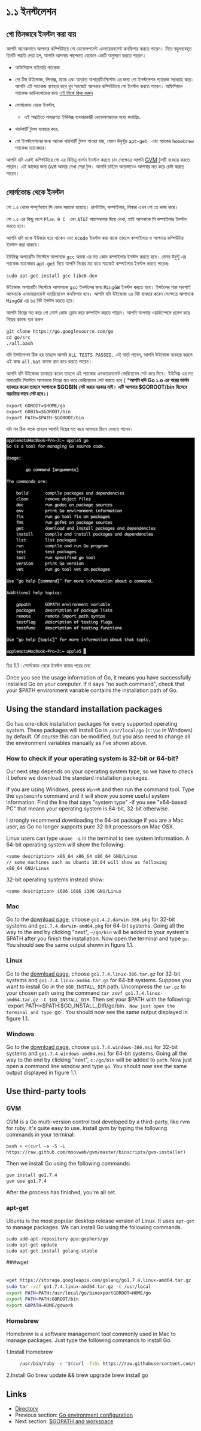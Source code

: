  # ১.১ ইনস্টলেশন

## গো তিনভাবে ইনস্টল করা যায়

আপনি অনেকভাবে আপনার কম্পিউটারে গো ডেভেলপমেন্ট এনভায়রনমেন্ট কনফিগার করতে পারেন। নিম্নে বহুলব্যবহৃত তিনটি পদ্ধতি দেয়া হল, আপনি আপনার পছন্দমত যেকোন একটি অনুসরণ করতে পারেন।


-  অফিসিয়াল বাইনারি প্যাকেজ
- গো টিম উইন্ডোজ, লিনাক্স, ম্যাক এবং অন্যান্য  অপারেটিংসিস্টেম এর জন্য গো ইনস্টলেশন প্যাকেজ সরবরাহ করে। আপনি এই প্যাকেজ ব্যবহার করে খুব সহজেই আপনার কম্পিউটারে গো ইনস্টল করতে পারেন। অফিসিয়াল প্যাকেজ ডাউনলোডের জন্য [এই লিঙ্কে ক্লিক করুন](https://golang.org/dl/)

- সোর্সকোড থেকে ইনস্টল.
    -  এই পদ্ধতিতে সাধারণত ইউনিক্স ব্যবহারকারী ডেভেলপারদের মধ্যে জনপ্রিয়.
- থার্ডপার্টি টুলস ব্যবহার করে.
- গো ইনস্টলেশনের জন্য অনেক থার্ডপার্টি টুলস পাওয়া যায়, যেমন উবুন্টুর `apt-get ` এবং ম্যাকের `homebrew` প্যাকেজ ম্যানেজার।


আপনি যদি একই কম্পিউটারে গো এর বিভিন্ন ভার্সন ইনস্টল করতে চান সেক্ষেত্রে আপনি [GVM](https://github.com/moovweb/gvm)  টুলটি ব্যবহার  করতে পারেন। এই কাজের জন্য `GVM` আমার দেখা সেরা টুল। আপনি চাইলে অন্যভাবেও আপনার  মত করে চেষ্টা করতে পারেন।

## সোর্সকোড থেকে ইনস্টল
গো ১.৫ থেকে সম্পূর্ণভাবে সি কোড সরানো হয়েছে। রানটাইম, কম্পাইলার, লিঙ্কার এখন গো তে কাজ করে।


গো ১.৫ এর কিছু অংশ `Plan 9 C ` এবং `AT&T`  অ্যাসেম্বলার দিয়ে লেখা, তাই আপনাকে সি কম্পাইলার ইনস্টল করতে হবে।

আপনি যদি ম্যাক ইউজার হয়ে থাকেন এবং `Xcode` ইনস্টল করা থাকে তাহলে কম্পাইলার ও আপনার কম্পিউটার ইনস্টল করা থাকবে।

ইউনিক্স অপারেটিং সিস্টেমে আপানকে `gcc` অথবা এর মত কোন কম্পাইলার ইনস্টল করতে হবে। যেমন উবুন্টু এর প্যাকেজ ম্যানেজার `apt-get` দিয়ে আপনি নিম্নের মত করে সহজেই কম্পাইলার ইনস্টল করতে পারেনঃ

 `sudo apt-get install gcc libc6-dev`

উইন্ডোজ অপারেটিং সিস্টেমে আপানাকে `gcc` ইনস্টলের জন্য `MingGW` ইনস্টল করতে হবে। ইন্সটলের পরে অবশ্যই আপনাকে এনভায়রনমেন্ট ভ্যারিয়েবেল কনফিগার হবে। আপনি যদি উইন্ডোজ ৬৪ বিট ব্যবহার করেন সেক্ষেত্রে আপানকে `MingGW` এর ৬৪ বিট ইন্সটল করতে হবে।

আপনি নিম্নের মত করে গো সোর্স কোড ক্লোন করে কম্পাইল করতে পারেন। আপনি আপনার ওয়ার্কস্পেসে প্রবেশ করে নিম্নের কমান্ড রান করুন

	git clone https://go.googlesource.com/go
	cd go/src
	./all.bash

যদি ইন্সটলেশন ঠিক হয় তাহলে আপনি `ALL TESTS PASSED.` এই বার্তা পাবেন, আপনি উইন্ডোজ ব্যবহার করলে এই কাজ `all.bat` কমান্ড রান করে করতে পারেন।

আপনি যদি উইন্ডোজ ব্যাবহার করেন তাহলে এই প্যাকেজ এনভায়রনমেন্ট ভেরিয়েবেল সেট করে দিবে। ইউনিক্স এর মত অপারেটিং সিস্টেমে আপনাকে নিম্নের মত করে ভেরিয়েবেল সেট করতে হবে ( ***আপনি যদি Go ১.o এর পরের ভার্সন ব্যাবহার করেন তাহলে আপানকে $GOBIN সেট করার দরকার নাই। এটি আপনার $GOROOT/bin হিসেবে স্বয়ংক্রিয় ভাবে সেট হবে।**)

    export GOROOT=$HOME/go
    export GOBIN=$GOROOT/bin
    export PATH=$PATH:$GOROOT/bin

যদি সব ঠিক থাকে তাহলে আপনি নিম্নের  মত করে  আপনার স্ক্রিনে দেখতে পাবেন।

![](images/1.1.mac.png?raw=true)

চিত্র 1.1 : সোর্সকোড থেকে ইনস্টল কারার পরের তথ্য

Once you see the usage information of Go, it means you have successfully installed Go on your computer. If it says "no such command", check that your $PATH environment variable contains the installation path of Go.

## Using the standard installation packages

Go has one-click installation packages for every supported operating system. These packages will install Go in `/usr/local/go` (`c:\Go` in Windows) by default. Of course this can be modified, but you also need to change all the environment variables manually as I've shown above.

### How to check if your operating system is 32-bit or 64-bit?

Our next step depends on your operating system type, so we have to check it before we download the standard installation packages.

If you are using Windows, press `Win+R` and then run the command tool. Type the `systeminfo` command and it will show you some useful system information. Find the line that says "system type" -if you see "x64-based PC" that means your operating system is 64-bit, 32-bit otherwise.

I strongly recommend downloading the 64-bit package if you are a Mac user, as Go no longer supports pure 32-bit processors on Mac OSX.

Linux users can type `uname -a` in the terminal to see system information.
A 64-bit operating system will show the following:

    <some description> x86_64 x86_64 x86_64 GNU/Linux
    // some machines such as Ubuntu 10.04 will show as following
    x86_64 GNU/Linux

32-bit operating systems instead show:

    <some description> i686 i686 i386 GNU/Linux

### Mac

Go to the [download page](https://golang.org/dl/), choose `go1.4.2.darwin-386.pkg` for 32-bit systems and `go1.7.4.darwin-amd64.pkg` for 64-bit systems. Going all the way to the end by clicking "next", `~/go/bin` will be added to your system's $PATH after you finish the installation. Now open the terminal and type `go`. You should see the same output shown in figure 1.1.

### Linux

Go to the [download page](https://golang.org/dl/), choose `go1.7.4.linux-386.tar.gz` for 32-bit systems and `go1.7.4.linux-amd64.tar.gz` for 64-bit systems. Suppose you want to install Go in the `$GO_INSTALL_DIR` path. Uncompress the `tar.gz` to your chosen path using the command `tar zxvf go1.7.4.linux-amd64.tar.gz -C $GO_INSTALL_DIR`. Then set your $PATH with the following: `export PATH=$PATH:$GO_INSTALL_DIR/go/bin`. Now just open the terminal and type `go`. You should now see the same output displayed in figure 1.1.

### Windows

Go to the [download page](https://golang.org/dl/), choose `go1.7.4.windows-386.msi` for 32-bit systems and `go1.7.4.windows-amd64.msi` for 64-bit systems. Going all the way to the end by clicking "next", `c:/go/bin` will be added to `path`. Now just open a command line window and type `go`. You should now see the same output displayed in figure 1.1.

## Use third-party tools

### GVM

GVM is a Go multi-version control tool developed by a third-party, like rvm for ruby. It's quite easy to use. Install gvm by typing the following commands in your terminal:

    bash < <(curl -s -S -L https://raw.github.com/moovweb/gvm/master/binscripts/gvm-installer)

Then we install Go using the following commands:

    gvm install go1.7.4
    gvm use go1.7.4

After the process has finished, you're all set.

### apt-get

Ubuntu is the most popular desktop release version of Linux. It uses `apt-get` to manage packages. We can install Go using the following commands.

    sudo add-apt-repository ppa:gophers/go
    sudo apt-get update
    sudo apt-get install golang-stable

###wget
```sh

wget https://storage.googleapis.com/golang/go1.7.4.linux-amd64.tar.gz
sudo tar -xzf go1.7.4.linux-amd64.tar.gz -C /usr/local
export PATH=PATH:/usr/local/go/binexportGOROOT=HOME/go
export PATH=PATH:GOROOT/bin
export GOPATH=HOME/gowork
```    

### Homebrew

Homebrew is a software management tool commonly used in Mac to manage packages. Just type the following commands to install Go.

1.Install Homebrew

```sh
     /usr/bin/ruby -e "$(curl -fsSL https://raw.githubusercontent.com/Homebrew/install/master/install)"
```

2.Install Go
    brew update && brew upgrade
    brew install go

## Links

- [Directory](preface.md)
- Previous section: [Go environment configuration](01.0.md)
- Next section: [$GOPATH and workspace](01.2.md)
